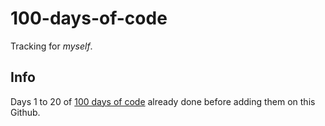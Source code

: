 # 100-days-of-code

Tracking for _myself_.

## Info

Days 1 to 20 of [100 days of code](https://www.udemy.com/course/100-days-of-code/) already done before adding them on this Github.

